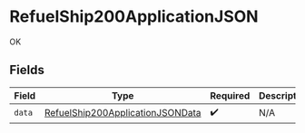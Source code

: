 # RefuelShip200ApplicationJSON

OK


## Fields

| Field                                                                                           | Type                                                                                            | Required                                                                                        | Description                                                                                     |
| ----------------------------------------------------------------------------------------------- | ----------------------------------------------------------------------------------------------- | ----------------------------------------------------------------------------------------------- | ----------------------------------------------------------------------------------------------- |
| `data`                                                                                          | [RefuelShip200ApplicationJSONData](../../models/operations/RefuelShip200ApplicationJSONData.md) | :heavy_check_mark:                                                                              | N/A                                                                                             |